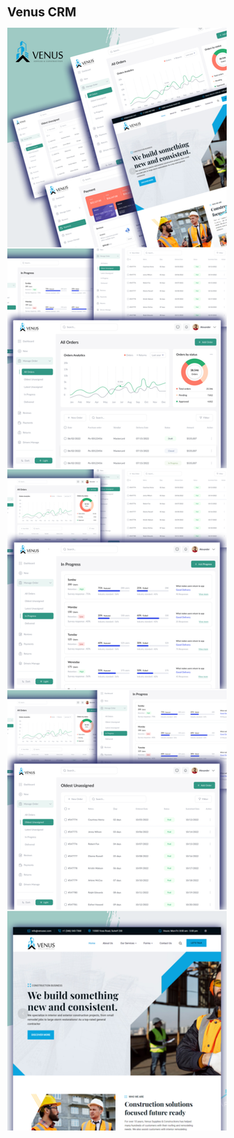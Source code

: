 # Venus CRM

<img src="./images/venus1.png" alt="venus1">
<img src="./images/venus2.png" alt="venus2">
<img src="./images/venus3.png" alt="venus3">
<img src="./images/venus4.png" alt="venus4">
<img src="./images/venus5.png" alt="venus5">
